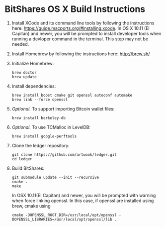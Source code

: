 BitShares OS X Build Instructions
===============================

1. Install XCode and its command line tools by following the instructions here: https://guide.macports.org/#installing.xcode. 
   In OS X 10.11 (El Capitan) and newer, you will be prompted to install developer tools when running a devloper command in the terminal. This step may not be needed.


2. Install Homebrew by following the instructions here: http://brew.sh/

3. Initialize Homebrew:
   ```
   brew doctor
   brew update
   ```

4. Install dependencies:
   ```
   brew install boost cmake git openssl autoconf automake 
   brew link --force openssl 
   ```

5. *Optional.* To support importing Bitcoin wallet files:
   ```
   brew install berkeley-db
   ```

6. *Optional.* To use TCMalloc in LevelDB:
   ```
   brew install google-perftools
   ```

7. Clone the ledger repository:
   ```
   git clone https://github.com/artwook/ledger.git
   cd ledger
   ```

8. Build BitShares:
   ```
   git submodule update --init --recursive
   cmake .
   make
   ````
   
   In OSX 10.11(EI Capitan) and newer, you will be prompted with warning when force linking openssl. In this case, if openssl are installed using brew, cmake using 
   ```
   cmake -DOPENSSL_ROOT_DIR=/usr/local/opt/openssl -DOPENSSL_LIBRARIES=/usr/local/opt/openssl/lib .
   ```
